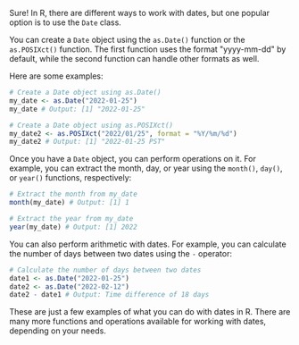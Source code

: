 Sure! In R, there are different ways to work with dates, but one popular option is to use the `Date` class. 

You can create a `Date` object using the `as.Date()` function or the `as.POSIXct()` function. The first function uses the format "yyyy-mm-dd" by default, while the second function can handle other formats as well.

Here are some examples:

```R
# Create a Date object using as.Date()
my_date <- as.Date("2022-01-25")
my_date # Output: [1] "2022-01-25"

# Create a Date object using as.POSIXct()
my_date2 <- as.POSIXct("2022/01/25", format = "%Y/%m/%d")
my_date2 # Output: [1] "2022-01-25 PST"
```

Once you have a `Date` object, you can perform operations on it. For example, you can extract the month, day, or year using the `month()`, `day()`, or `year()` functions, respectively:

```R
# Extract the month from my_date
month(my_date) # Output: [1] 1

# Extract the year from my_date
year(my_date) # Output: [1] 2022
```

You can also perform arithmetic with dates. For example, you can calculate the number of days between two dates using the `-` operator:

```R
# Calculate the number of days between two dates
date1 <- as.Date("2022-01-25")
date2 <- as.Date("2022-02-12")
date2 - date1 # Output: Time difference of 18 days
```

These are just a few examples of what you can do with dates in R. There are many more functions and operations available for working with dates, depending on your needs.